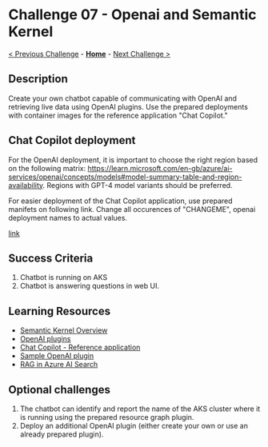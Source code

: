 # Challenge 07 - Openai and Semantic Kernel

 [< Previous Challenge](./challenge06.md) - **[Home](README.md)** - [Next Challenge >](./challenge08.md)

## Description

Create your own chatbot capable of communicating with OpenAI and retrieving live data using OpenAI plugins. Use the prepared deployments with container images for the reference application "Chat Copilot."

## Chat Copilot deployment

For the OpenAI deployment, it is important to choose the right region based on the following matrix: https://learn.microsoft.com/en-gb/azure/ai-services/openai/concepts/models#model-summary-table-and-region-availability. Regions with GPT-4 model variants should be preferred.

For easier deployment of the Chat Copilot application, use prepared manifets on following link. Change all occurences of "CHANGEME", openai deployment names to actual values.

[link](./coach/k8s/challenge07/kustomization.yaml)

## Success Criteria

1. Chatbot is running on AKS
2. Chatbot is answering questions in web UI.

## Learning Resources

- [Semantic Kernel Overview](https://learn.microsoft.com/en-us/semantic-kernel/overview)
- [OpenAI plugins](https://azure.github.io/aihub/docs/openai-plugins/)
- [Chat Copilot - Reference application](https://learn.microsoft.com/en-us/semantic-kernel/chat-copilot/)
- [Sample OpenAI plugin](https://github.com/openai/plugins-quickstart)
- [RAG in Azure AI Search](https://learn.microsoft.com/en-us/azure/search/retrieval-augmented-generation-overview)

## Optional challenges
1. The chatbot can identify and report the name of the AKS cluster where it is running using the prepared resource graph plugin.
2. Deploy an additional OpenAI plugin (either create your own or use an already prepared plugin).